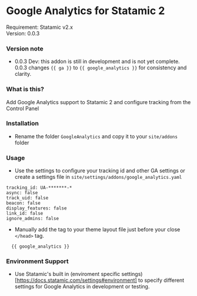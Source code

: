 # Google Analytics for Statamic 2    
Requirement: Statamic v2.x  
Version: 0.0.3  

### Version note
- 0.0.3 Dev: this addon is still in development and is not yet complete. 0.0.3 changes `{{ ga }}` to `{{ google_analytics }}` for consistency and clarity.

### What is this?
Add Google Analytics support to Statamic 2 and configure tracking from the Control Panel

### Installation
- Rename the folder `GoogleAnalytics` and copy it to your `site/addons` folder

### Usage
- Use the settings to configure your tracking id and other GA settings or create a settings file in `site/settings/addons/google_analytics.yaml`
```
tracking_id: UA-*******-*
async: false
track_uid: false
beacon: false
display_features: false
link_id: false
ignore_admins: false
```
- Manually add the tag to your theme layout file just before your close `</head>` tag.

```
  {{ google_analytics }}
```

### Environment Support
- Use Statamic's built in (enviroment specific settings)[https://docs.statamic.com/settings#environment] to specify different settings for Google Analytics in development or testing.
